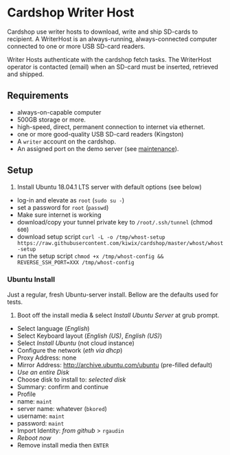 # Cardshop Writer Host

Cardshop use writer hosts to download, write and ship SD-cards to recipient.
A WriterHost is an always-running, always-connected computer connected to one or more USB SD-card readers.

Writer Hosts authenticate with the cardshop fetch tasks. The WriterHost operator is contacted (email) when an SD-card must be inserted, retrieved and shipped.

## Requirements

* always-on-capable computer
* 500GB storage or more.
* high-speed, direct, permanent connection to internet via ethernet.
* one or more good-quality USB SD-card readers (Kingston)
* A `writer` account on the cardshop.
* An assigned port on the demo server (see [maintenance](http://wiki.kiwix.org/wiki/Cardshop-maintenance)).

## Setup

1. Install Ubuntu 18.04.1 LTS server with default options (see below)
* log-in and elevate as `root` (`sudo su -`)
* set a password for `root` (`passwd`)
* Make sure internet is working
* download/copy your tunnel private key to `/root/.ssh/tunnel` (chmod `600`)
* download setup script `curl -L -o /tmp/whost-setup https://raw.githubusercontent.com/kiwix/cardshop/master/whost/whost-setup`
* run the setup script `chmod +x /tmp/whost-config && REVERSE_SSH_PORT=XXX /tmp/whost-config`

### Ubuntu Install

Just a regular, fresh Ubuntu-server install. Bellow are the defaults used for tests.

1. Boot off the install media & select *Install Ubuntu Server* at grub prompt.
* Select language (*English*)
* Select Keyboard layout (*English (US)*, *English (US)*)
* Select *Install Ubuntu* (not cloud instance)
* Configure the network (*eth via dhcp*)
* Proxy Address: none
* Mirror Address: http://archive.ubuntu.com/ubuntu (pre-filled default)
* *Use an entire Disk*
* Choose disk to install to: *selected disk*
* Summary: confirm and continue
* Profile
 * name: `maint`
 * server name: whatever (`bkored`)
 * username: `maint`
 * password: `maint`
 * Import Identity: *from github* > `rgaudin`
* *Reboot now*
* Remove install media then `ENTER`
 
 

